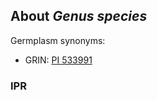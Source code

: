 About *Genus species*
---------------------
Germplasm synonyms:
* GRIN: [PI 533991](https://npgsweb.ars-grin.gov/gringlobal/accessiondetail.aspx?id=1428927)

### IPR
